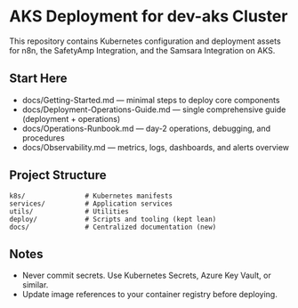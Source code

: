 # AKS Deployment for dev-aks Cluster

This repository contains Kubernetes configuration and deployment assets for n8n, the SafetyAmp Integration, and the Samsara Integration on AKS.

## Start Here
- docs/Getting-Started.md — minimal steps to deploy core components
- docs/Deployment-Operations-Guide.md — single comprehensive guide (deployment + operations)
- docs/Operations-Runbook.md — day-2 operations, debugging, and procedures
- docs/Observability.md — metrics, logs, dashboards, and alerts overview

## Project Structure
```
k8s/               # Kubernetes manifests
services/          # Application services
utils/             # Utilities
deploy/            # Scripts and tooling (kept lean)
docs/              # Centralized documentation (new)
```

## Notes
- Never commit secrets. Use Kubernetes Secrets, Azure Key Vault, or similar.
- Update image references to your container registry before deploying.